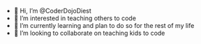 - 👋 Hi, I’m @CoderDojoDiest
- 👀 I’m interested in teaching others to code
- 🌱 I’m currently learning and plan to do so for the rest of my life
- 💞️ I’m looking to collaborate on teaching kids to code

<!---
CoderDojoDiest/CoderDojoDiest is a ✨ special ✨ repository because its `README.md` (this file) appears on your GitHub profile.
You can click the Preview link to take a look at your changes.
--->
